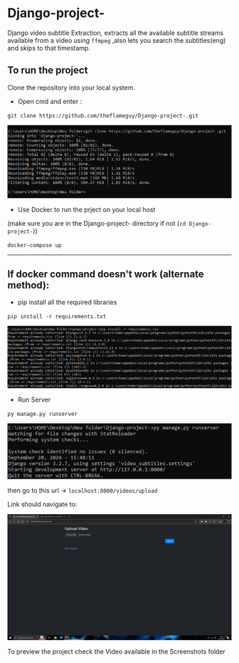 # Django-project-
Django video subtitle Extraction, extracts all the available subtitle streams available from a video using `ffmpeg` ,also lets you search the subtitles(eng) and skips to that timestamp.

## To run the project
Clone the repository into your local system.

- Open cmd and enter :

`git clone https://github.com/theflameguy/Django-project-.git`

![git clone command image](Screenshots/Cloning%20repo.PNG)

- Use Docker to run the prject on your local host

(make sure you are in the Django-project-  directory if not (`cd Django-project-`))

`docker-compose up`

<hr/>


## If docker command doesn't work (alternate method):

- pip install all the required libraries

`pip install -r requirements.txt`

![git clone command image](Screenshots/install%20requirements.PNG)

- Run Server

`py manage.py runserver`

![git clone command image](Screenshots/Run%20server.PNG)

then go to this url -> `localhost:8000/videos/upload`

Link should navigate to:

![git clone command image](Screenshots/Screenshot%20(20).png)


To preview the project check the Video available in the Screenshots folder






